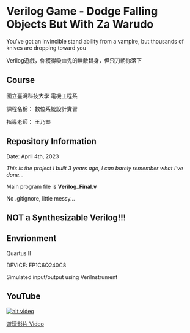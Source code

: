 # Verilog Game - Dodge Falling Objects But With Za Warudo
You've got an invincible stand ability from a vampire, but thousands of knives are dropping toward you

Verilog遊戲，你獲得吸血鬼的無敵替身，但飛刀朝你落下

## Course

國立臺灣科技大學 電機工程系

課程名稱： 數位系統設計實習

指導老師： 王乃堅



## Repository Information

Date: April 4th, 2023

*This is the project I built 3 years ago, I can barely remember what I've done...*

Main program file is **Verilog_Final.v**

No .gitignore, little messy...

<h2>NOT a Synthesizable Verilog!!!</h2>


## Envrionment

Quartus II

DEVICE: EP1C6Q240C8

Simulated input/output using VeriInstrument

## YouTube

[![alt video](https://img.youtube.com/vi/1FNqo34kBKI/0.jpg)](https://youtu.be/1FNqo34kBKI)

[遊玩影片 Video](https://youtu.be/1FNqo34kBKI)
